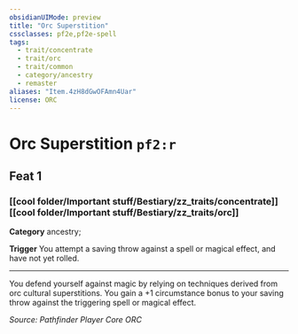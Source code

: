 ```yaml
---
obsidianUIMode: preview
title: "Orc Superstition"
cssclasses: pf2e,pf2e-spell
tags:
  - trait/concentrate
  - trait/orc
  - trait/common
  - category/ancestry
  - remaster
aliases: "Item.4zH8dGwOFAmn4Uar"
license: ORC
---
```

# Orc Superstition `pf2:r`
## Feat 1
### [[cool folder/Important stuff/Bestiary/zz_traits/concentrate]][[cool folder/Important stuff/Bestiary/zz_traits/orc]]

**Category** ancestry; 




**Trigger** You attempt a saving throw against a spell or magical effect, and have not yet rolled.

* * *

You defend yourself against magic by relying on techniques derived from orc cultural superstitions. You gain a +1 circumstance bonus to your saving throw against the triggering spell or magical effect.

*Source: Pathfinder Player Core*
*ORC*